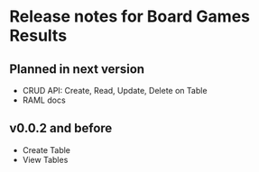 Release notes for Board Games Results
====================================

Planned in next version
------------------

*   CRUD API: Create, Read, Update, Delete on Table
*   RAML docs

v0.0.2 and before
------------------

*   Create Table
*   View Tables
